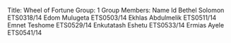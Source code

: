 Title: Wheel of Fortune 
Group: 1
Group Members:
Name                       Id
Bethel Solomon             ETS0318/14
Edom Mulugeta              ETS0503/14
Ekhlas Abdulmelik          ETS0511/14
Emnet Teshome              ETS0529/14
Enkutatash Eshetu          ETS0533/14
Ermias Ayele               ETS0541/14
